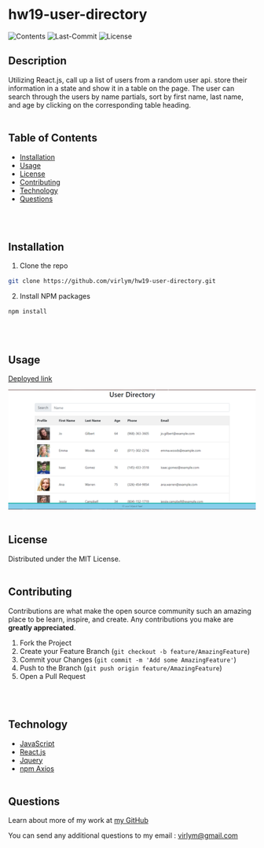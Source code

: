 # **hw19-user-directory**
  ![Contents](https://img.shields.io/github/languages/top/virlym/hw19-user-directory)
  ![Last-Commit](https://img.shields.io/github/last-commit/virlym/hw19-user-directory)
  ![License](https://img.shields.io/github/license/virlym/hw19-user-directory)
  ## **Description**
  
  Utilizing React.js, call up a list of users from a random user api. store their information in a state and show it in a table on the page. The user can search through the users by name partials, sort by first name, last name, and age by clicking on the corresponding table heading.
  <br><br>
  
  ## **Table of Contents**
  
  * [Installation](#Installation)
  * [Usage](#Usage)
  * [License](#License)
  * [Contributing](#Contributing)
  * [Technology](#Technology)
  * [Questions](#Questions)
  
  <br><br>
  
  ## **Installation**
  
  1. Clone the repo
  ```sh
  git clone https://github.com/virlym/hw19-user-directory.git
  ``` 
  2. Install NPM packages
  ```sh
  npm install
  ```
  <br><br>
  
  ## **Usage**
  [Deployed link](https://hw19-user-directory.herokuapp.com/)

  ![Start](./public/preview.PNG)
  <br><br>
  
  ## **License**
  
  Distributed under the MIT License.
  <br><br>
  
  ## **Contributing**
  Contributions are what make the open source community such an amazing place to be learn, inspire, and create. Any contributions you make are **greatly appreciated**.
  
  1. Fork the Project
  2. Create your Feature Branch (`git checkout -b feature/AmazingFeature`)
  3. Commit your Changes (`git commit -m 'Add some AmazingFeature'`)
  4. Push to the Branch (`git push origin feature/AmazingFeature`)
  5. Open a Pull Request
  
  <br><br>
  
  ## **Technology**
  - [JavaScript](https://www.javascript.com/)
  - [React.js](https://reactjs.org/)
  - [Jquery](https://jquery.com/)
  - [npm Axios](https://www.npmjs.com/package/axios)
  <br><br>
  
  ## **Questions**
  Learn about more of my work at [my GitHub](https://github.com/virlym)
  
  You can send any additional questions to my email : virlym@gmail.com
  <br><br><br><br>